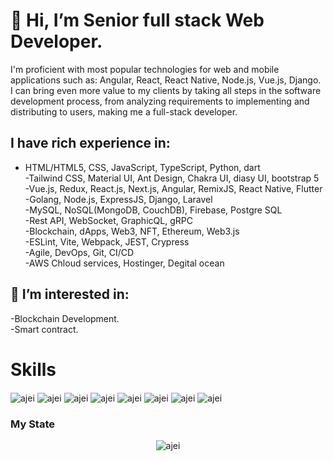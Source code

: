 # 👋 Hi, I’m Senior full stack Web Developer.
I'm proficient with most popular technologies for web and mobile applications such as: Angular, React, React Native, Node.js, Vue.js, Django.
I can bring even more value to my clients by taking all steps in the software development process, from analyzing requirements to implementing and distributing to users, making me a full-stack developer.
## I have rich experience in:
- HTML/HTML5, CSS, JavaScript, TypeScript, Python, dart <br />
-Tailwind CSS, Material UI, Ant Design, Chakra UI, diasy UI, bootstrap 5 <br />
-Vue.js, Redux, React.js, Next.js, Angular, RemixJS, React Native, Flutter <br />
-Golang, Node.js, ExpressJS, Django, Laravel <br />
-MySQL, NoSQL(MongoDB, CouchDB), Firebase, Postgre SQL <br />
-Rest API, WebSocket, GraphicQL, gRPC <br />
-Blockchain, dApps, Web3, NFT, Ethereum, Web3.js <br />
-ESLint, Vite, Webpack, JEST, Crypress <br />
-Agile, DevOps, Git, CI/CD <br />
-AWS Chloud services, Hostinger, Degital ocean <br />
## 👀 I’m interested in:
   -Blockchain Development. <br />
   -Smart contract. <br />
# Skills
<p>
   <img align="center" src="https://camo.githubusercontent.com/94be0a2e5be142925615e5821d97137a930d08fc154962ce43860f1957e6661e/68747470733a2f2f696d672e736869656c64732e696f2f62616467652f507974686f6e2d3337373641423f7374796c653d666f722d7468652d6261646765266c6f676f3d707974686f6e266c6f676f436f6c6f723d7768697465" alt="ajei" />
   <img align="center" src="https://camo.githubusercontent.com/f41648d00d86a96ea27c0394eb06fc93ac2c0ebc3cd90b8d81825d11390b5324/68747470733a2f2f696d672e736869656c64732e696f2f62616467652f666173746170692d3130393938393f7374796c653d666f722d7468652d6261646765266c6f676f3d46415354415049266c6f676f436f6c6f723d7768697465" alt="ajei" />
   <img align="center" src="https://camo.githubusercontent.com/68390254ad6054b8e98b68fbcae09a3b78751427686f3e003a33c2bbc913b14c/68747470733a2f2f696d672e736869656c64732e696f2f62616467652f466c61736b2d3030303030303f7374796c653d666f722d7468652d6261646765266c6f676f3d666c61736b266c6f676f436f6c6f723d7768697465" alt="ajei" />
   <img align="center" src="https://camo.githubusercontent.com/d63d473e728e20a286d22bb2226a7bf45a2b9ac6c72c59c0e61e9730bfe4168c/68747470733a2f2f696d672e736869656c64732e696f2f62616467652f48544d4c352d4533344632363f7374796c653d666f722d7468652d6261646765266c6f676f3d68746d6c35266c6f676f436f6c6f723d7768697465" alt="ajei" />
   <img align="center" src="https://camo.githubusercontent.com/9d07c04bdd98c662d5df9d4e1cc1de8446ffeaebca330feb161f1fb8e1188204/68747470733a2f2f696d672e736869656c64732e696f2f62616467652f4a6176615363726970742d4637444631453f7374796c653d666f722d7468652d6261646765266c6f676f3d6a617661736372697074266c6f676f436f6c6f723d626c61636b" alt="ajei" />
   <img align="center" src="https://camo.githubusercontent.com/988b23566a8e239f9717abbed64d36834115c8a8c7082a71c358e04f47f8398c/68747470733a2f2f696d672e736869656c64732e696f2f62616467652f4d7953514c2d3030303030463f7374796c653d666f722d7468652d6261646765266c6f676f3d6d7973716c266c6f676f436f6c6f723d7768697465" alt="ajei" />
   <img align="center" src="https://camo.githubusercontent.com/281c069a2703e948b536500b9fd808cb4fb2496b3b66741db4013a2c89e91986/68747470733a2f2f696d672e736869656c64732e696f2f62616467652f506f737467726553514c2d3331363139323f7374796c653d666f722d7468652d6261646765266c6f676f3d706f737467726573716c266c6f676f436f6c6f723d7768697465" alt="ajei" />
   <img align="center" src="https://camo.githubusercontent.com/281c069a2703e948b536500b9fd808cb4fb2496b3b66741db4013a2c89e91986/68747470733a2f2f696d672e736869656c64732e696f2f62616467652f506f737467726553514c2d3331363139323f7374796c653d666f722d7468652d6261646765266c6f676f3d706f737467726573716c266c6f676f436f6c6f723d7768697465" alt="ajei" />
</p>

### My State
<p align="center">
   <img align="center" src="https://camo.githubusercontent.com/42b3a7261fed460d306e0e4c67f2adaa4ead83908a38efbfb81b6ae1af480181/68747470733a2f2f6769746875622d726561646d652d73746174732e76657263656c2e6170702f6170693f757365726e616d653d67756976616c6f7a26636f756e745f707269766174653d747275652673686f775f69636f6e733d74727565267468656d653d7261646963616c26686964655f72616e6b3d66616c7365" alt="ajei" />
   
</p>
<!---
ajei1007/ajei1007 is a ✨ special ✨ repository because its `README.md` (this file) appears on your GitHub profile.
You can click the Preview link to take a look at your changes.
--->
